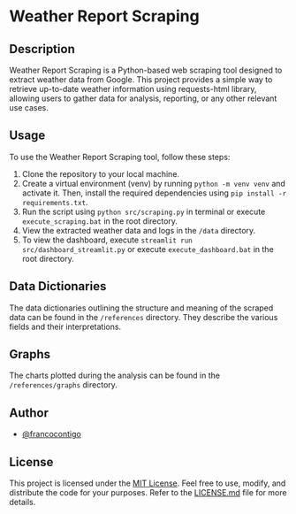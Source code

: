 # Weather Report Scraping

## Description

Weather Report Scraping is a Python-based web scraping tool designed to extract weather data from Google. This project provides a simple way to retrieve up-to-date weather information using requests-html library, allowing users to gather data for analysis, reporting, or any other relevant use cases.

## Usage

To use the Weather Report Scraping tool, follow these steps:

1. Clone the repository to your local machine.
2. Create a virtual environment (venv) by running `python -m venv venv` and activate it. Then, install the required dependencies using `pip install -r requirements.txt`.
3. Run the script using `python src/scraping.py` in terminal or execute `execute_scraping.bat` in the root directory.
4. View the extracted weather data and logs in the `/data` directory.
5. To view the dashboard, execute `streamlit run src/dashboard_streamlit.py` or execute `execute_dashboard.bat` in the root directory.

## Data Dictionaries

The data dictionaries outlining the structure and meaning of the scraped data can be found in the `/references` directory. They describe the various fields and their interpretations.

## Graphs

The charts plotted during the analysis can be found in the `/references/graphs` directory.

## Author

- [@francocontigo](https://www.github.com/francocontigo)

## License

This project is licensed under the [MIT License](LICENSE.md). Feel free to use, modify, and distribute the code for your purposes. Refer to the [LICENSE.md](LICENSE.md) file for more details.
